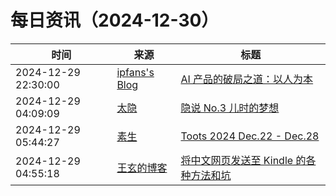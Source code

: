 ﻿# 每日资讯（2024-12-30）

|时间|来源|标题|
|---|---|---|
|2024-12-29 22:30:00|[ipfans's Blog](https://www.4async.com/atom.xml)|[AI 产品的破局之道：以人为本](https://www.4async.com/2024/12/human-centered-product-design-with-human-in-the-loop/)|
|2024-12-29 04:09:09|[太隐](https://wangyurui.com/feed.xml)|[隐说 No.3 儿时的梦想](https://wangyurui.com/posts/yin-shuo-no-3-er-shi-de-meng-xiang-5c915627)|
|2024-12-29 05:44:27|[素生](http://z.arlmy.me/atom.xml)|[Toots 2024 Dec.22 - Dec.28](http://z.arlmy.me/posts/MastodonArchives/2024/MastodonTootsArchives_20241228/)|
|2024-12-29 04:55:18|[王玄的博客](https://blog.wangxuan.name/feed/)|[将中文网页发送至 Kindle 的各种方法和坑](https://blog.wangxuan.name/2024/12/28/chinese-webpage-to-kindle/)|
